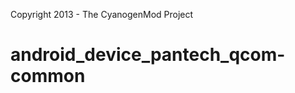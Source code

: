 Copyright 2013 - The CyanogenMod Project

android_device_pantech_qcom-common
===============================

